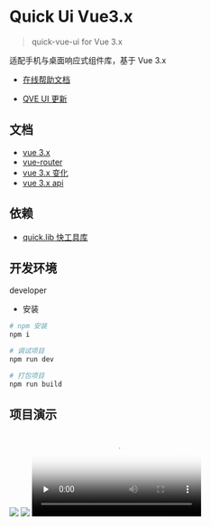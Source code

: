 # Quick Ui Vue3.x

> quick-vue-ui for Vue 3.x

适配手机与桌面响应式组件库，基于 Vue 3.x

- [在线帮助文档](https://qve.gitee.io/docs/)

- [QVE UI 更新](https://www.npmjs.com/package/qveui)

## 文档

- [vue 3.x](https://github.com/vuejs/vue-next/)
- [vue-router](https://github.com/vuejs/vue-router-next)
- [vue 3.x 变化](https://www.cnblogs.com/chengxuyuanaa/p/13068777.html)
- [vue 3.x api](https://composition-api.vuejs.org/zh/api.html#ref)

## 依赖

- [quick.lib 快工具库](https://www.npmjs.com/package/quick.lib)

## 开发环境

developer

- 安装

```bash
# npm 安装
npm i

# 调试项目
npm run dev

# 打包项目
npm run build

```

## 项目演示

<img src="https://qve.gitee.io/docs/files/web.png" />
<img src="https://qve.gitee.io/docs/files/web-min.png" />

<video id="video" controls="" preload="none" poster="https://qve.gitee.io/docs/files/web.png">
<source id="mp4" src="https://qve.gitee.io/docs/files/web.webm" type="video/webm">
</video>
